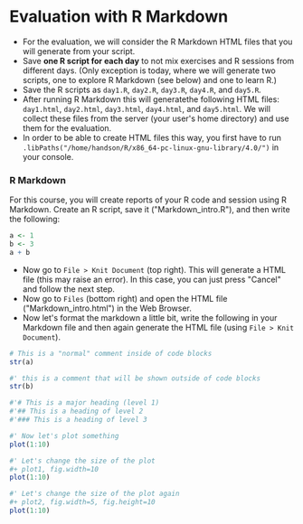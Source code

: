# Evaluation with R Markdown
* For the evaluation, we will consider the R Markdown HTML files that you will generate from your script.
* Save **one R script for each day** to not mix exercises and R sessions from different days. (Only exception is today, where we will generate two scripts, one to explore R Markdown (see below) and one to learn R.)
* Save the R scripts as `day1.R`, `day2.R`, `day3.R`, `day4.R`, and `day5.R`.
* After running R Markdown this will generatethe following HTML files: `day1.html`, `day2.html`, `day3.html`, `day4.html`, and `day5.html`. We will collect these files from the server (your user's home directory) and use them for the evaluation.
* In order to be able to create HTML files this way, you first have to run `.libPaths("/home/handson/R/x86_64-pc-linux-gnu-library/4.0/")` in your console.

### R Markdown
For this course, you will create reports of your R code and session using R Markdown. Create an R script, save it ("Markdown_intro.R"), and then write the following:
```R
a <- 1
b <- 3
a + b
```
* Now go to `File > Knit Document` (top right). This will generate a HTML file (this may raise an error). In this case, you can just press "Cancel" and follow the next step.
* Now go to `Files` (bottom right) and open the HTML file ("Markdown_intro.html") in the Web Browser.
* Now let's format the markdown a little bit, write the following in your Markdown file and then again generate the HTML file (using `File > Knit Document`).
```R
# This is a "normal" comment inside of code blocks
str(a)

#' this is a comment that will be shown outside of code blocks
str(b)

#'# This is a major heading (level 1)
#'## This is a heading of level 2
#'### This is a heading of level 3

#' Now let's plot something
plot(1:10)

#' Let's change the size of the plot
#+ plot1, fig.width=10
plot(1:10)

#' Let's change the size of the plot again
#+ plot2, fig.width=5, fig.height=10
plot(1:10)
```